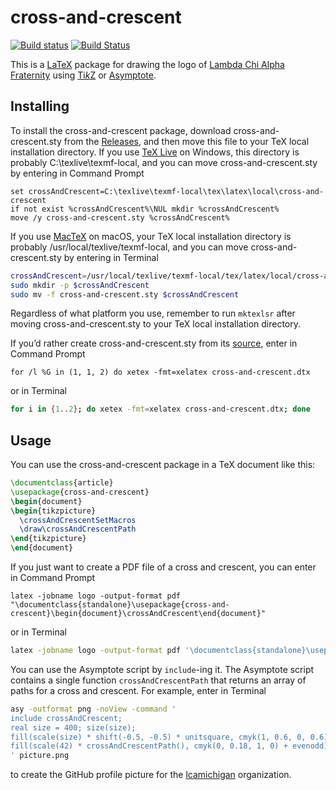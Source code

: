 # cross-and-crescent

[![Build status](https://ci.appveyor.com/api/projects/status/ad0eshengay90ivq?svg=true)](https://ci.appveyor.com/project/lcamichigan/cross-and-crescent)
[![Build Status](https://travis-ci.org/lcamichigan/cross-and-crescent.svg?branch=master)](https://travis-ci.org/lcamichigan/cross-and-crescent)

This is a [LaTeX](https://www.latex-project.org) package for drawing the logo of
[Lambda Chi Alpha Fraternity](https://www.lambdachi.org) using
[Ti*k*Z](https://www.ctan.org/pkg/pgf) or
[Asymptote](http://asymptote.sourceforge.net).

## Installing

To install the cross-and-crescent package, download cross-and-crescent.sty from
the [Releases](https://github.com/lcamichigan/cross-and-crescent/releases), and
then move this file to your TeX local installation directory. If you use
[TeX Live](https://www.tug.org/texlive/) on Windows, this directory is probably
C:\texlive\texmf-local, and you can move cross-and-crescent.sty by entering in
Command Prompt

```batch
set crossAndCrescent=C:\texlive\texmf-local\tex\latex\local\cross-and-crescent
if not exist %crossAndCrescent%\NUL mkdir %crossAndCrescent%
move /y cross-and-crescent.sty %crossAndCrescent%
```

If you use [MacTeX](https://www.tug.org/mactex/) on macOS, your TeX local
installation directory is probably /usr/local/texlive/texmf-local, and you can
move cross-and-crescent.sty by entering in Terminal

```sh
crossAndCrescent=/usr/local/texlive/texmf-local/tex/latex/local/cross-and-crescent
sudo mkdir -p $crossAndCrescent
sudo mv -f cross-and-crescent.sty $crossAndCrescent
```

Regardless of what platform you use, remember to run `mktexlsr` after moving
cross-and-crescent.sty to your TeX local installation directory.

If you’d rather create cross-and-crescent.sty from its
[source](cross-and-crescent.dtx), enter in Command Prompt

```batch
for /l %G in (1, 1, 2) do xetex -fmt=xelatex cross-and-crescent.dtx
```

or in Terminal

```sh
for i in {1..2}; do xetex -fmt=xelatex cross-and-crescent.dtx; done
```

## Usage

You can use the cross-and-crescent package in a TeX document like this:

```tex
\documentclass{article}
\usepackage{cross-and-crescent}
\begin{document}
\begin{tikzpicture}
  \crossAndCrescentSetMacros
  \draw\crossAndCrescentPath
\end{tikzpicture}
\end{document}
```

If you just want to create a PDF file of a cross and crescent, you can enter in
Command Prompt

```batch
latex -jobname logo -output-format pdf "\documentclass{standalone}\usepackage{cross-and-crescent}\begin{document}\crossAndCrescent\end{document}"
```

or in Terminal

```sh
latex -jobname logo -output-format pdf '\documentclass{standalone}\usepackage{cross-and-crescent}\begin{document}\crossAndCrescent\end{document}'
```

You can use the Asymptote script by `include`-ing it. The Asymptote script
contains a single function `crossAndCrescentPath` that returns an array of paths
for a cross and crescent. For example, enter in Terminal

```sh
asy -outformat png -noView -command '
include crossAndCrescent;
real size = 400; size(size);
fill(scale(size) * shift(-0.5, -0.5) * unitsquare, cmyk(1, 0.6, 0, 0.6));
fill(scale(42) * crossAndCrescentPath(), cmyk(0, 0.18, 1, 0) + evenodd);
' picture.png
```

to create the GitHub profile picture for the
[lcamichigan](https://github.com/lcamichigan) organization.
